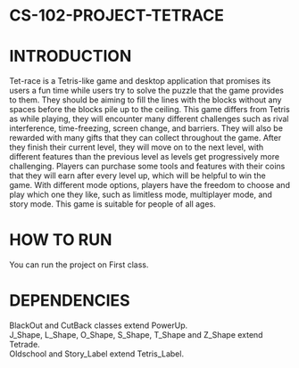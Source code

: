 # CS-102-PROJECT-TETRACE
# INTRODUCTION
Tet-race is a Tetris-like game and desktop application that promises its users a fun time while users try to solve the puzzle that the game provides to them. They should be aiming to fill the lines with the blocks without any spaces before the blocks pile up to the ceiling. This game differs from Tetris as while playing, they will encounter many different challenges such as rival interference, time-freezing, screen change, and barriers. They will also be rewarded with many gifts that they can collect throughout the game. After they finish their current level, they will move on to the next level, with different features than the previous level as levels get progressively more challenging. Players can purchase some tools and features with their coins that they will earn after every level up, which will be helpful to win the game. With different mode options, players have the freedom to choose and play which one they like, such as limitless mode, multiplayer mode, and story mode. This game is suitable for people of all ages. 
# HOW TO RUN
You can run the project on First class.
# DEPENDENCIES
BlackOut and CutBack classes extend PowerUp.  
J_Shape, L_Shape, O_Shape, S_Shape, T_Shape and Z_Shape extend Tetrade.  
Oldschool and Story_Label extend Tetris_Label.  
